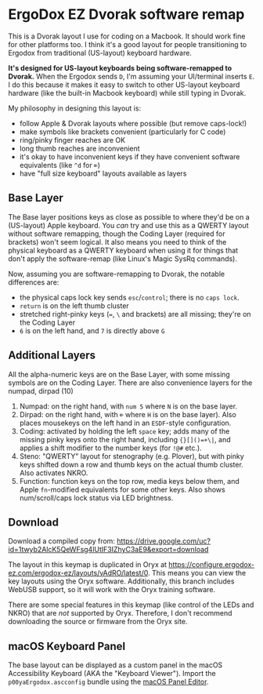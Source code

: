 # ErgoDox EZ Dvorak software remap

This is a Dvorak layout I use for coding on a Macbook.  It should work fine for other platforms too.  I think it's a good layout for people transitioning to Ergodox from traditional (US-layout) keyboard hardware.

**It's designed for US-layout keyboards being software-remapped to Dvorak.** When the Ergodox sends `D`, I'm assuming your UI/terminal inserts `E`.  I do this because it makes it easy to switch to other US-layout keyboard hardware (like the built-in Macbook keyboard) while still typing in Dvorak.

My philosophy in designing this layout is:

* follow Apple & Dvorak layouts where possible (but remove caps-lock!)
* make symbols like brackets convenient (particularly for C code)
* ring/pinky finger reaches are OK
* long thumb reaches are inconvenient
* it's okay to have inconvenient keys if they have convenient software equivalents (like `^d` for `⌦`)
* have "full size keyboard" layouts available as layers

## Base Layer

The Base layer positions keys as close as possible to where they'd be on a (US-layout) Apple keyboard.  You *can* try and use this as a QWERTY layout without software remapping, though the Coding Layer (required for brackets) won't seem logical.  It also means you need to think of the physical keyboard as a QWERTY keyboard when using it for things that don't apply the software-remap (like Linux's Magic SysRq commands).

Now, assuming you are software-remapping to Dvorak, the notable differences are:

* the physical caps lock key sends `esc`/`control`; there is no `caps lock`.
* `return` is on the left thumb cluster
* stretched right-pinky keys (`=`, `\` and brackets) are all missing; they're on the Coding Layer
* `6` is on the left hand, and `7` is directly above `G`

## Additional Layers

All the alpha-numeric keys are on the Base Layer, with some missing symbols are on the Coding Layer.  There are also convenience layers for the numpad, dirpad (10)

1. Numpad: on the right hand, with `num 5` where `N` is on the base layer.
2. Dirpad: on the right hand, with `⌦` where `H` is on the base layer).  Also places mousekeys on the left hand in an `ESDF`-style configuration.
4. Coding: activated by holding the left `space` key; adds many of the missing pinky keys onto the right hand, including `{}[]()=+\|`, and applies a shift modifier to the number keys (for `!@#` etc.).
5. Steno: "QWERTY" layout for stenography (e.g. Plover), but with pinky keys shifted down a row and thumb keys on the actual thumb cluster.  Also activates NKRO.
6. Function: function keys on the top row, media keys below them, and Apple `fn`-modified equivalents for some other keys.  Also shows num/scroll/caps lock status via LED brightness.

## Download

Download a compiled copy from: 
https://drive.google.com/uc?id=1twyb2AlcK5QeWFsg4lUtIF3IZhyC3aE9&export=download

The layout in this keymap is duplicated in Oryx at https://configure.ergodox-ez.com/ergodox-ez/layouts/vAdRO/latest/0.  This means you can view the key layouts using the Oryx software.  Additionally, this branch includes WebUSB support, so it will work with the Oryx training software.

There are some special features in this keymap (like control of the LEDs and NKRO) that are *not* supported by Oryx.  Therefore, I don't recommend downloading the source or firmware from the Oryx site.

## macOS Keyboard Panel

The base layout can be displayed as a custom panel in the macOS Accessibility Keyboard (AKA the "Keyboard Viewer").  Import the `p00yaErgodox.ascconfig` bundle using the
[macOS Panel Editor](https://support.apple.com/en-us/guide/mac-help/mh43606/mac).
